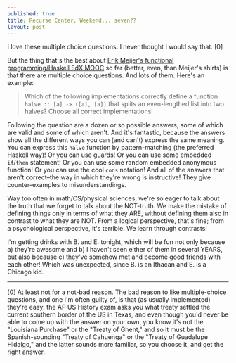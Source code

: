 ```yaml
---
published: true
title: Recurse Center, Weekend... seven??
layout: post
---
```

I love these multiple choice questions. I never thought I would say that. [0]

But the thing that's the best about [Erik Meijer's functional programming/Haskell EdX MOOC](https://www.edx.org/course/introduction-functional-programming-delftx-fp101x-0) so far (better, even, than Meijer's shirts) is that there are multiple choice questions. And lots of them. Here's an example:

> Which of the following implementations correctly define a function `halve :: [a] -> ([a], [a])` that splits an even-lengthed list into two halves? Choose all correct implementations!

Following the question are a dozen or so possible answers, some of which are valid and some of which aren't. And it's fantastic, because the answers show all the different ways you can (and can't) express the same meaning. You can express this `halve` function by pattern-matching (the preferred Haskell way)! Or you can use guards! Or you can use some embedded `if`/`then` statement! Or you can use some random embedded anonymous function! Or you can use the cool `cons` notation! And all of the answers that aren't correct–the way in which they're wrong is instructive! They give counter-examples to misunderstandings. 

Way too often in math/CS/physical sciences, we're so eager to talk about the truth that we forget to talk about the NOT-truth. We make the mistake of defining things only in terms of what they ARE, without defining them also in contrast to what they are NOT. From a logical perspective, that's fine; from a psychological perspective, it's terrible. We learn through contrasts! 

I'm getting drinks with B. and E. tonight, which will be fun not only because a) they're awesome and b) I haven't seen either of them in several YEARS, but also because c) they've somehow met and become good friends with each other! Which was unexpected, since B. is an Ithacan and E. is a Chicago kid.

-----
[0] At least not for a not-bad reason. The bad reason to like multiple-choice questions, and one I'm often guilty of, is that (as usually implemented) they're easy: the AP US History exam asks you what treaty settled the current southern border of the US in Texas, and even though you'd never be able to come up with the answer on your own, you know it's not the "Louisiana Purchase" or the "Treaty of Ghent," and so it must be the Spanish-sounding "Treaty of Cahuenga" or the "Treaty of Guadalupe Hidalgo," and the latter sounds more familiar, so you choose it, and get the right answer.